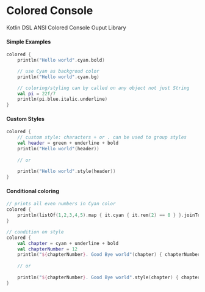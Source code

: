 # Colored Console
Kotlin DSL ANSI Colored Console Ouput Library

#### Simple Examples

```kotlin
colored {
    println("Hello world".cyan.bold) 

    // use Cyan as backgroud color
    println("Hello world".cyan.bg)  

    // coloring/styling can by called on any object not just String
    val pi = 22f/7
    println(pi.blue.italic.underline)
}
```

#### Custom Styles
```kotlin
colored {
    // custom style: characters + or . can be used to group styles
    val header = green + underline + bold 
    println("Hello world"(header))
    
    // or
    
    println("Hello world".style(header))
}
```

#### Conditional coloring
```kotlin
// prints all even numbers in Cyan color
colored {
    println(listOf(1,2,3,4,5).map { it.cyan { it.rem(2) == 0 } }.joinToString())
}

// condition on style
colored {
    val chapter = cyan + underline + bold 
    val chapterNumber = 12
    println("${chapterNumber}. Good Bye world"(chapter) { chapterNumber >= 10 })
    
    // or
    
    println("${chapterNumber}. Good Bye world".style(chapter) { chapterNumber >= 10 })
}
```

